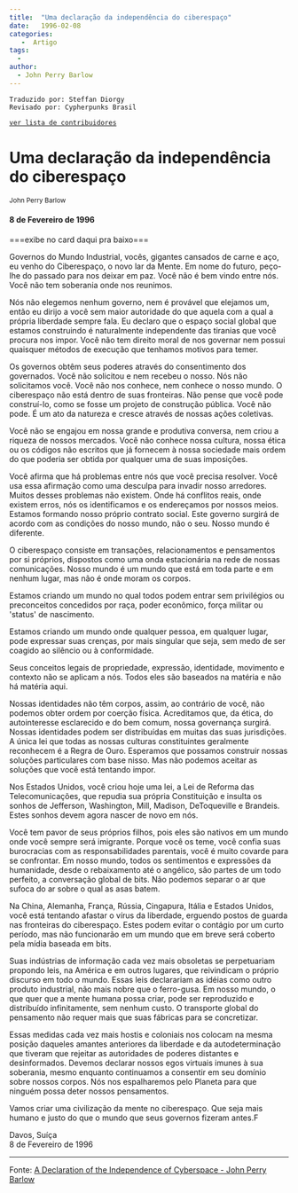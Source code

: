 ```yaml
---
title:  "Uma declaração da independência do ciberespaço"
date:   1996-02-08
categories:
   -  Artigo
tags:
  -
author:
  - John Perry Barlow
---
```

```
Traduzido por: Steffan Diorgy 
Revisado por: Cypherpunks Brasil
```
[```ver lista de contribuidores```](/about/#contribuidores)


# Uma declaração da independência do ciberespaço  
<small>John Perry Barlow</small>  

#### 8 de Fevereiro de 1996

===exibe no card daqui pra baixo===

Governos do Mundo Industrial, vocês, gigantes cansados de carne e aço, eu venho do Ciberespaço, o novo lar da Mente. Em nome do futuro, peço-lhe do passado para nos deixar em paz. Você não é bem vindo entre nós. Você não tem soberania onde nos reunimos.

Nós não elegemos nenhum governo, nem é provável que elejamos um, então eu dirijo a você sem maior autoridade do que aquela com a qual a própria liberdade sempre fala. Eu declaro que o espaço social global que estamos construindo é naturalmente independente das tiranias que você procura nos impor. Você não tem direito moral de nos governar nem possui quaisquer métodos de execução que tenhamos motivos para temer.

Os governos obtêm seus poderes através do consentimento dos governados. Você não solicitou e nem recebeu o nosso. Nós não solicitamos você. Você não nos conhece, nem conhece o nosso mundo. O ciberespaço não está dentro de suas fronteiras. Não pense que você pode construí-lo, como se fosse um projeto de construção pública. Você não pode. É um ato da natureza e cresce através de nossas ações coletivas.

Você não se engajou em nossa grande e produtiva conversa, nem criou a riqueza de nossos mercados. Você não conhece nossa cultura, nossa ética ou os códigos não escritos que já fornecem à nossa sociedade mais ordem do que poderia ser obtida por qualquer uma de suas imposições.

Você afirma que há problemas entre nós que você precisa resolver. Você usa essa afirmação como uma desculpa para invadir nosso arredores. Muitos desses problemas não existem. Onde há conflitos reais, onde existem erros, nós os identificamos e os endereçamos por nossos meios. Estamos formando nosso próprio contrato social. Este governo surgirá de acordo com as condições do nosso mundo, não o seu. Nosso mundo é diferente.

O ciberespaço consiste em transações, relacionamentos e pensamentos por si próprios, dispostos como uma onda estacionária na rede de nossas comunicações. Nosso mundo é um mundo que está em toda parte e em nenhum lugar, mas não é onde moram os corpos.

Estamos criando um mundo no qual todos podem entrar sem privilégios ou preconceitos concedidos por raça, poder econômico, força militar ou 'status' de nascimento.

Estamos criando um mundo onde qualquer pessoa, em qualquer lugar, pode expressar suas crenças, por mais singular que seja, sem medo de ser coagido ao silêncio ou à conformidade.

Seus conceitos legais de propriedade, expressão, identidade, movimento e contexto não se aplicam a nós. Todos eles são baseados na matéria e não há matéria aqui.

Nossas identidades não têm corpos, assim, ao contrário de você, não podemos obter ordem por coerção física. Acreditamos que, da ética, do autointeresse esclarecido e do bem comum, nossa governança surgirá. Nossas identidades podem ser distribuídas em muitas das suas jurisdições. A única lei que todas as nossas culturas constituintes geralmente reconhecem é a Regra de Ouro. Esperamos que possamos construir nossas soluções particulares com base nisso. Mas não podemos aceitar as soluções que você está tentando impor.

Nos Estados Unidos, você criou hoje uma lei, a Lei de Reforma das Telecomunicações, que repudia sua própria Constituição e insulta os sonhos de Jefferson, Washington, Mill, Madison, DeToqueville e Brandeis. Estes sonhos devem agora nascer de novo em nós.

Você tem pavor de seus próprios filhos, pois eles são nativos em um mundo onde você sempre será imigrante. Porque você os teme, você confia suas burocracias com as responsabilidades parentais, você é muito covarde para se confrontar. Em nosso mundo, todos os sentimentos e expressões da humanidade, desde o rebaixamento até o angélico, são partes de um todo perfeito, a conversação global de bits. Não podemos separar o ar que sufoca do ar sobre o qual as asas batem.

Na China, Alemanha, França, Rússia, Cingapura, Itália e Estados Unidos, você está tentando afastar o vírus da liberdade, erguendo postos de guarda nas fronteiras do ciberespaço. Estes podem evitar o contágio por um curto período, mas não funcionarão em um mundo que em breve será coberto pela mídia baseada em bits.

Suas indústrias de informação cada vez mais obsoletas se perpetuariam propondo leis, na América e em outros lugares, que reivindicam o próprio discurso em todo o mundo. Essas leis declarariam as idéias como outro produto industrial, não mais nobre que o ferro-gusa. Em nosso mundo, o que quer que a mente humana possa criar, pode ser reproduzido e distribuído infinitamente, sem nenhum custo. O transporte global do pensamento não requer mais que suas fábricas para se concretizar.

Essas medidas cada vez mais hostis e coloniais nos colocam na mesma posição daqueles amantes anteriores da liberdade e da autodeterminação que tiveram que rejeitar as autoridades de poderes distantes e desinformados. Devemos declarar nossos egos virtuais imunes à sua soberania, mesmo enquanto continuamos a consentir em seu domínio sobre nossos corpos. Nós nos espalharemos pelo Planeta para que ninguém possa deter nossos pensamentos.

Vamos criar uma civilização da mente no ciberespaço. Que seja mais humano e justo do que o mundo que seus governos fizeram antes.F

Davos, Suíça  
8 de Fevereiro de 1996


---
Fonte: [A Declaration of the Independence of Cyberspace - John Perry Barlow](https://www.eff.org/cyberspace-independence)